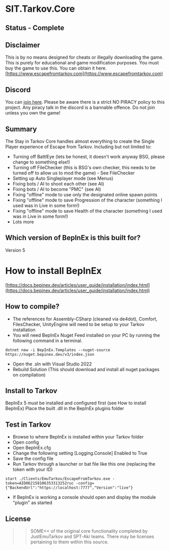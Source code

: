 # SIT.Tarkov.Core

## Status - Complete

## Disclaimer

This is by no means designed for cheats or illegally downloading the game. This is purely for educational and game modification purposes. You must buy the game to use this. 
You can obtain it here. [https://www.escapefromtarkov.com](https://www.escapefromtarkov.com)

## Discord

You can [join here](https://shorturl.at/abHVW). Please be aware there is a strict NO PIRACY policy to this project. Any piracy talk in the discord is a bannable offence. Do not join unless you own the game!

## Summary

The Stay in Tarkov Core handles almost everything to create the Single Player experience of Escape from Tarkov.
Including but not limited to:
- Turning off BattlEye (lets be honest, it doesn't work anyway BSG, please change to something else!)
- Turning off FileChecker (this is BSG's own checker, this needs to be turned off to allow us to mod the game) - See FileChecker
- Setting up Auto Singleplayer mode (see Menus)
- Fixing bots / AI to shoot each other (see AI)
- Fixing bots / AI to become "PMC" (see AI)
- Fixing "offline" mode to use only the designated online spawn points
- Fixing "offline" mode to save Progression of the character (something I used was in Live in some form!)
- Fixing "offline" mode to save Health of the character (something I used was in Live in some form!)
- Lots more


## Which version of BepInEx is this built for?
Version 5

# How to install BepInEx
[https://docs.bepinex.dev/articles/user_guide/installation/index.html](https://docs.bepinex.dev/articles/user_guide/installation/index.html)

## How to compile? 
- The references for Assembly-CSharp (cleaned via de4dot), Comfort, FilesChecker, UnityEngine will need to be setup to your Tarkov installation
- You will need BepInEx Nuget Feed installed on your PC by running the following command in a terminal. 
```
dotnet new -i BepInEx.Templates --nuget-source https://nuget.bepinex.dev/v3/index.json
```
- Open the .sln with Visual Studio 2022
- Rebuild Solution (This should download and install all nuget packages on compilation)

## Install to Tarkov
BepInEx 5 must be installed and configured first (see How to install BepInEx)
Place the built .dll in the BepInEx plugins folder

## Test in Tarkov
- Browse to where BepInEx is installed within your Tarkov folder
- Open config
- Open BepInEx.cfg
- Change the following setting [Logging.Console] Enabled to True
- Save the config file
- Run Tarkov through a launcher or bat file like this one (replacing the token with your ID)
```
start ./Clients/EmuTarkov/EscapeFromTarkov.exe -token=AID062158106353313252ruc -config={"BackendUrl":"https://localhost:7777","Version":"live"}
```
- If BepInEx is working a console should open and display the module "plugin" as started

## License

>>SOME<< of the original core functionality completed by JustEmuTarkov and SPT-Aki teams. There may be licenses pertaining to them within this source.